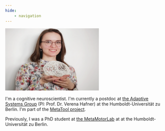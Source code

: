 ```yaml
---
hide:
    - navigation
---
```


<img src="../assets/images/polina.png" alt="Polina Arbuzova" width="300" height="200"> 

I'm a cognitive neuroscientist. 
I'm currently a postdoc at [the Adaptive Systems Group](https://adapt.informatik.hu-berlin.de/index.html) (PI: Prof. Dr. Verena Hafner) at the Humboldt-Universität zu Berlin. I'm part of the [MetaTool project](https://www.metatool-project.eu).

Previously, I was a PhD student at [the MetaMotorLab](https://metamotorlab.filevich.com) at at the Humboldt-Universität zu Berlin. 
